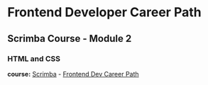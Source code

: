 # Frontend Developer Career Path

## Scrimba Course - Module 2

### HTML and CSS

**course:** [Scrimba](https://scrimba.com/) - [Frontend Dev Career Path](https://scrimba.com/path/gfrontend)
